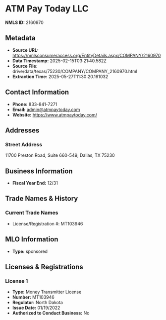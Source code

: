# ATM Pay Today LLC

**NMLS ID:** 2160970

## Metadata
- **Source URL:** https://nmlsconsumeraccess.org/EntityDetails.aspx/COMPANY/2160970
- **Data Timestamp:** 2025-02-15T03:21:40.582Z
- **Source File:** drive/data/texas/75230/COMPANY/COMPANY_2160970.html
- **Extraction Time:** 2025-05-27T11:30:20.161032

## Contact Information
- **Phone:** 833-841-7271
- **Email:** admin@atmpaytoday.com
- **Website:** https://www.atmpaytoday.com/

## Addresses
### Street Address
11700 Preston Road, Suite 660-549; Dallas, TX 75230

## Business Information
- **Fiscal Year End:** 12/31

## Trade Names & History
### Current Trade Names
- License/Registration #: MT103946

## MLO Information
- **Type:** sponsored

## Licenses & Registrations

### License 1
- **Type:** Money Transmitter License
- **Number:** MT103946
- **Regulator:** North Dakota
- **Issue Date:** 01/19/2022
- **Authorized to Conduct Business:** No
